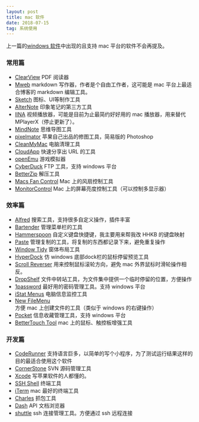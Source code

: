 ```yaml
---
layout: post
title: mac 软件
date: 2018-07-15
tag: 系统使用
---
```


上一篇的[windows 软件](http://fuxuri.com/2018/07/windows_software/)中出现的且支持 mac 平台的软件不会再提及。

### 常用篇
- [ClearView](https://itunes.apple.com/cn/app/clearview/id557090104?mt=12) PDF 阅读器
- [Mweb](https://www.mweb.im/) markdown 写作器，作者是个自由工作者，这可能是 mac 平台上最适合博客的 markdown 编辑工具。
- [Sketch](https://www.sketchapp.com/) 图标、UI等制作工具
- [AlterNote](http://alternoteapp.com/) 印象笔记的第三方工具
- [IINA](https://lhc70000.github.io/iina/) 视频播放器，可能是目前为止最简约好好用的 mac 播放器，用来替代 MPlayerX（停止更新了）。
- [MindNote](https://mindnode.com/) 思维导图工具
- [pixelmator](https://www.pixelmator.com/pro/) 苹果自己出品的修图工具，简易版的 Photoshop
- [CleanMyMac](https://macpaw.com/cleanmymac) 电脑清理工具
- [CloudApp](https://www.getcloudapp.com/) 快速分享出 URL 的工具
- [openEmu](https://openemu.org/) 游戏模拟器
- [CyberDuck](https://cyberduck.io/) FTP 工具，支持 windows 平台
- [BetterZip](https://macitbetter.com/) 解压工具
- [Macs Fan Control](https://www.crystalidea.com/macs-fan-control) Mac 上的风扇控制工具
- [MonitorControl](https://github.com/the0neyouseek/MonitorControl) Mac 上的屏幕亮度控制工具（可以控制多显示器）

### 效率篇
- [Alfred](https://www.alfredapp.com/) 搜索工具，支持很多自定义操作，插件丰富
- [Bartender](https://www.macbartender.com/) 管理菜单栏的工具
- [Hammerspoon](https://www.hammerspoon.org/) 自定义键盘快捷键，我主要用来帮我改 HHKB 的键盘映射
- [Paste](https://pasteapp.me/) 管理复制的工具，将复制的东西都记录下来，避免重复操作
- [Window Tidy](https://window-tidy.en.softonic.com/mac) 窗体布局工具
- [HyperDock](https://bahoom.com/hyperdock) 仿 windows 底部dock栏的鼠标停留预览工具
- [Scroll Reverser](https://pilotmoon.com/scrollreverser/) 用来控制鼠标滚轮方向，避免 mac 外界鼠标时滑轮操作相反。
- [DropShelf](http://pilotmoon.com/dropshelf/) 文件中转站工具，为文件集中提供一个临时停留的位置，方便操作
- [1password](https://1password.com/) 最好用的密码管理工具。支持 windows 平台
- [iStat Menus](https://bjango.com/mac/istatmenus/) 电脑信息监控工具
- [New FileMenu](https://langui.net/new-file-menu/) 方便 mac 上创建文件的工具（类似于 windows 的右键操作）
- [Pocket](https://getpocket.com/) 信息收藏管理工具，支持 windows 平台
- [BetterTouch Tool](https://folivora.ai/) mac 上的鼠标、触控板增强工具

### 开发篇
- [CodeRunner](https://coderunnerapp.com/) 支持语言巨多，以简单的写个小程序，为了测试运行结果这样的目的最适合使用这个软件
- [CornerStone](https://cornerstone.assembla.com/) SVN 源码管理工具
- [Xcode](https://developer.apple.com/xcode/) 写苹果软件的人都懂的。
- [SSH Shell](https://codinn.com/products/ssh-shell/) 终端工具
- [iTerm](https://www.iterm2.com/) mac 最好的终端工具
- [Charles](https://www.charlesproxy.com/) 抓包工具
- [Dash](https://kapeli.com/dash) API 文档浏览器
- [shuttle](http://fitztrev.github.io/shuttle/) ssh 连接管理工具。方便通过 ssh 远程连接

